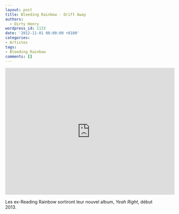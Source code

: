 ```yaml
---
layout: post
title: Bleeding Rainbow - Drift Away
authors:
  - Dirty Henry
wordpress_id: 1133
date: '2012-11-01 08:00:00 +0100'
categories:
- Artistes
tags:
- Bleeding Rainbow
comments: []
---
```

<iframe width="540" height="405" src="http://www.youtube.com/embed/IPmste-qIsE" frameborder="0" allowfullscreen></iframe>

Les ex-Reading Rainbow sortiront leur nouvel album, *Yeah Right*, début 2013.
